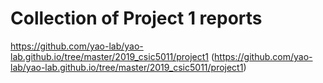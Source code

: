 # Collection of Project 1 reports

https://github.com/yao-lab/yao-lab.github.io/tree/master/2019_csic5011/project1 (https://github.com/yao-lab/yao-lab.github.io/tree/master/2019_csic5011/project1)
